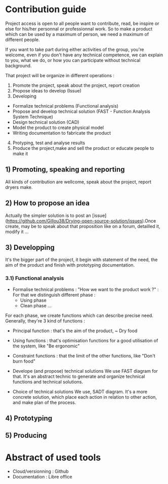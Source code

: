 # Contribution guide

Project access is open to all people want to contribute, read, be inspire or else for his/her personnal or professionnal work. So to make a product which can be used by a maximum of person, we need a maximum of different people.

If you want to take part during either activities of the group, you're welcome, even if you don't have any technical competence, we can explain to you, what we do, or how you can participate without technical background.

That project will be organize in different operations :
1) Promote the project, speak about the project, report creation
2) Propose ideas to develop (Issue)
3) Developing
- Formalize technical problems (Functional analysis)
- Propose and develop technical solution (FAST - Function Analysis System Technique)
- Design technical solution (CAD)
- Model the product to create physical model
- Writing documentation to fabricate the product
4) Protyping, test and analyse results
5) Produce the project,make and sell the product or educate people to make it

## 1) Promoting, speaking and reporting
All kinds of contribution are wellcome, speak about the project, report dryers make.

## 2) How to propose an idea
Actually the simpler solution is to post an [issue] (https://github.com/Gillou38/Drying-open-source-solution/issues).Once create, may be to speak about that proposition like on a forum, detailled it, modify it ...

## 3) Developping
It's the bigger part of the project, it begin with statement of the need, the aim of the product and finish with prototyping documentation.
### 3.1) Functional analysis
- Formalise technical problems : "How we want to the product work ?" :
For that we distinguish different phase :
  - Using phase
  - Clean phase
  ...

For each phase, we create functions which can describe precise need. Generally, they're 3 kind of functions :
  - Principal function : that's the aim of the product, ~ Dry food
  - Using functions : that's optimisation functions for a good utilisation of the system, like "Be ergonomic"
  - Constraint functions : that the limit of the other functions, like "Don't burn food"

- Develope (and propose) technical solutions
We use FAST diagram for that. It's an abstract technic to generate and organize technical functions and technical solutions.

- Choice of technical solutions 
We use, SADT diagram. It's a more concrete solution, which place each action in relation to other action, and make plan of the process.


## 4) Prototyping

## 5) Producing

# Abstract of used tools 
- Cloud/versionning : Github
- Documentation : Libre office

